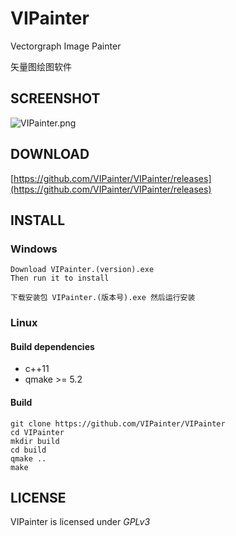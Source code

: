 # VIPainter

Vectorgraph Image Painter

矢量图绘图软件

## SCREENSHOT

![VIPainter.png](https://raw.githubusercontent.com/VIPainter/VIPainter/markdown/VIPainter.png)

## DOWNLOAD

[https://github.com/VIPainter/VIPainter/releases](https://github.com/VIPainter/VIPainter/releases)

## INSTALL

### Windows
```
Download VIPainter.(version).exe
Then run it to install

下载安装包 VIPainter.(版本号).exe 然后运行安装
```
### Linux

#### Build dependencies

* c++11
* qmake >= 5.2

#### Build
```
git clone https://github.com/VIPainter/VIPainter
cd VIPainter
mkdir build
cd build
qmake ..
make
```

## LICENSE

VIPainter is licensed under *GPLv3*


